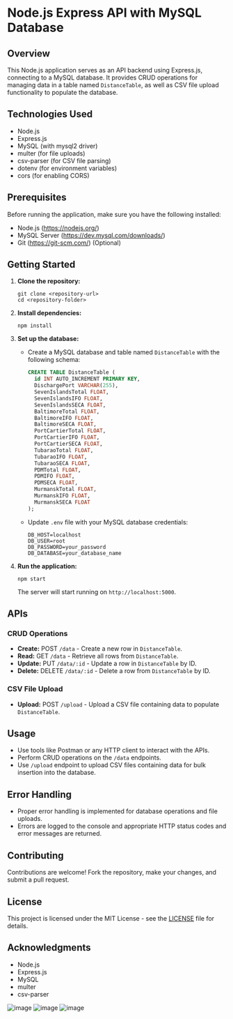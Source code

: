 

# Node.js Express API with MySQL Database

## Overview
This Node.js application serves as an API backend using Express.js, connecting to a MySQL database. It provides CRUD operations for managing data in a table named `DistanceTable`, as well as CSV file upload functionality to populate the database.

## Technologies Used
- Node.js
- Express.js
- MySQL (with mysql2 driver)
- multer (for file uploads)
- csv-parser (for CSV file parsing)
- dotenv (for environment variables)
- cors (for enabling CORS)

## Prerequisites
Before running the application, make sure you have the following installed:
- Node.js (https://nodejs.org/)
- MySQL Server (https://dev.mysql.com/downloads/)
- Git (https://git-scm.com/) (Optional)

## Getting Started
1. **Clone the repository:**
   ```
   git clone <repository-url>
   cd <repository-folder>
   ```

2. **Install dependencies:**
   ```
   npm install
   ```

3. **Set up the database:**
   - Create a MySQL database and table named `DistanceTable` with the following schema:
     ```sql
     CREATE TABLE DistanceTable (
       id INT AUTO_INCREMENT PRIMARY KEY,
       DischargePort VARCHAR(255),
       SevenIslandsTotal FLOAT,
       SevenIslandsIFO FLOAT,
       SevenIslandsSECA FLOAT,
       BaltimoreTotal FLOAT,
       BaltimoreIFO FLOAT,
       BaltimoreSECA FLOAT,
       PortCartierTotal FLOAT,
       PortCartierIFO FLOAT,
       PortCartierSECA FLOAT,
       TubaraoTotal FLOAT,
       TubaraoIFO FLOAT,
       TubaraoSECA FLOAT,
       PDMTotal FLOAT,
       PDMIFO FLOAT,
       PDMSECA FLOAT,
       MurmanskTotal FLOAT,
       MurmanskIFO FLOAT,
       MurmanskSECA FLOAT
     );
     ```
   - Update `.env` file with your MySQL database credentials:
     ```
     DB_HOST=localhost
     DB_USER=root
     DB_PASSWORD=your_password
     DB_DATABASE=your_database_name
     ```

4. **Run the application:**
   ```
   npm start
   ```
   The server will start running on `http://localhost:5000`.

## APIs
### CRUD Operations
- **Create:** POST `/data` - Create a new row in `DistanceTable`.
- **Read:** GET `/data` - Retrieve all rows from `DistanceTable`.
- **Update:** PUT `/data/:id` - Update a row in `DistanceTable` by ID.
- **Delete:** DELETE `/data/:id` - Delete a row from `DistanceTable` by ID.

### CSV File Upload
- **Upload:** POST `/upload` - Upload a CSV file containing data to populate `DistanceTable`.

## Usage
- Use tools like Postman or any HTTP client to interact with the APIs.
- Perform CRUD operations on the `/data` endpoints.
- Use `/upload` endpoint to upload CSV files containing data for bulk insertion into the database.

## Error Handling
- Proper error handling is implemented for database operations and file uploads.
- Errors are logged to the console and appropriate HTTP status codes and error messages are returned.

## Contributing
Contributions are welcome! Fork the repository, make your changes, and submit a pull request.

## License
This project is licensed under the MIT License - see the [LICENSE](LICENSE) file for details.

## Acknowledgments
- Node.js
- Express.js
- MySQL
- multer
- csv-parser

![image](https://github.com/somesh123-ctrl/sarg_backend/assets/55444715/c4632df3-5f76-406b-817d-d0f4270c3692)
![image](https://github.com/somesh123-ctrl/sarg_backend/assets/55444715/743e4e8f-7892-4125-8f90-dd75a7606a57)
![image](https://github.com/somesh123-ctrl/sarg_backend/assets/55444715/4b848a42-f340-48ed-a888-cede0de0dd32)




